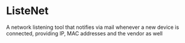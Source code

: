 # ListeNet
A network listening tool that notifies via mail whenever a new device is connected, providing IP, MAC addresses and the vendor as well
